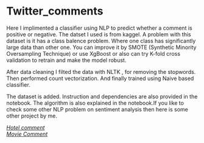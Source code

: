 # Twitter_comments

Here I implimented a classifier using NLP to predict whether a comment is positive or negative. The datset I used is from kaggel. A problem with this dataset is it has a class balence problem. Where one class has significantly large data than other one. You can improve it by SMOTE (Synthetic Minority Oversampling Technique) or use XgBoost or also can try K-fold cross validation to retrain and make the model robust.    

After data cleaning I filted the data with NLTK , for removing the stopwords. Then performed count vectorization. And finally trained using Naive based classifier.    

The dataset is added. Instruction and dependencies are also provided in the notebook. The algorithm is also explained in the notebook.If you like to check some other NLP problem on sentiment analysis then here is some other project by me.    

*[Hotel comment](https://github.com/Prabor1/Hotel_comment_analysis)*    
*[Movie Comment](https://github.com/Prabor1/Movie_comment_analysis)*
